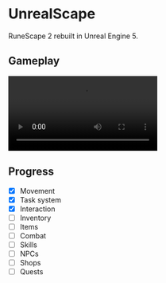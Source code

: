 # UnrealScape
RuneScape 2 rebuilt in Unreal Engine 5.

## Gameplay
![Gameplay](https://github.com/thomascswalker/UnrealScape/blob/da73672377c187156a3454afd0746983057366e1/Resources/example.mp4)
 
## Progress
- [x] Movement
- [x] Task system
- [x] Interaction
- [ ] Inventory
- [ ] Items
- [ ] Combat
- [ ] Skills
- [ ] NPCs
- [ ] Shops
- [ ] Quests
